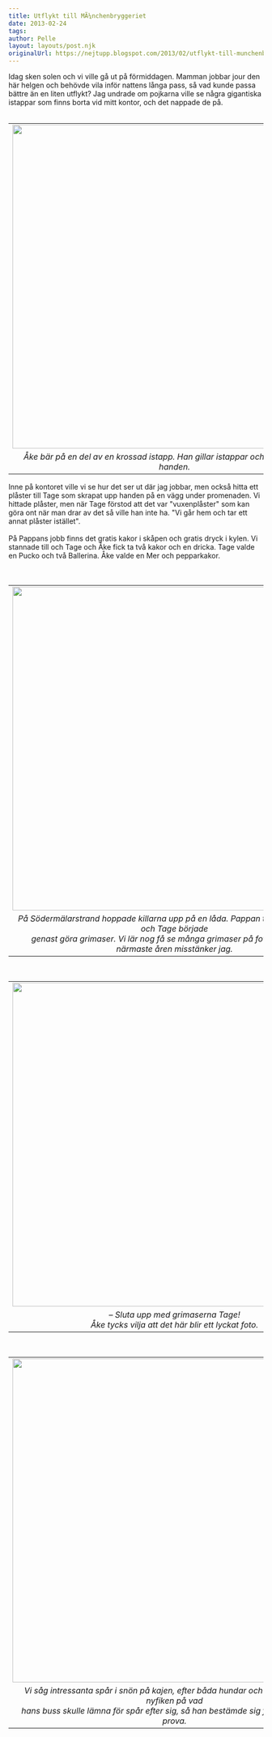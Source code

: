 ```yaml
---
title: Utflykt till MÃ¼nchenbryggeriet
date: 2013-02-24
tags: 	
author: Pelle
layout: layouts/post.njk
originalUrl: https://nejtupp.blogspot.com/2013/02/utflykt-till-munchenbryggeriet.html
---
```


Idag sken solen och vi ville gå ut på förmiddagen. Mamman jobbar jour den här helgen och behövde vila inför nattens långa pass, så vad kunde passa bättre än en liten utflykt? Jag undrade om pojkarna ville se några gigantiska istappar som finns borta vid mitt kontor, och det nappade de på.<br><br><table align="center" cellpadding="0" cellspacing="0" class="tr-caption-container" style="margin-left: auto; margin-right: auto; text-align: center;"><tbody><tr><td style="text-align: center;"><img src="../../../../img/Utflykt+till+Mu%CC%88nchenbryggeriet-PERK1555.jpg" width="640"></td></tr><tr><td class="tr-caption" style="text-align: center;"><i>Åke bär på en del av en krossad istapp. Han gillar istappar och vill alltid ha en i handen.</i></td></tr></tbody></table><div class="separator" style="clear: both; text-align: left;">Inne på kontoret ville vi se hur det ser ut där jag jobbar, men också hitta ett plåster till Tage som skrapat upp handen på en vägg under promenaden. Vi hittade plåster, men när Tage förstod att det var "vuxenplåster" som kan göra ont när man drar av det så ville han inte ha. "Vi går hem och tar ett annat plåster istället".</div><div class="separator" style="clear: both; text-align: left;"><br></div><div class="separator" style="clear: both; text-align: left;">På Pappans jobb finns det gratis kakor i skåpen och gratis dryck i kylen. Vi stannade till och Tage och Åke fick ta två kakor och en dricka. Tage valde en Pucko och två Ballerina. Åke valde en Mer och pepparkakor.</div><div class="separator" style="clear: both; text-align: left;"><br></div><div class="separator" style="clear: both; text-align: left;"><br></div><table align="center" cellpadding="0" cellspacing="0" class="tr-caption-container" style="margin-left: auto; margin-right: auto; text-align: center;"><tbody><tr><td style="text-align: center;"><img src="../../../../img/Utflykt+till+Mu%CC%88nchenbryggeriet-PERK1582.jpg" width="640"></td></tr><tr><td class="tr-caption" style="text-align: center;"><i>På Södermälarstrand hoppade killarna upp på en låda. Pappan tog fram kameran och Tage började <br>genast göra grimaser. Vi lär nog få se många grimaser på fotografierna de närmaste åren misstänker jag.</i></td></tr></tbody></table><div class="separator" style="clear: both; text-align: left;"><br></div><table align="center" cellpadding="0" cellspacing="0" class="tr-caption-container" style="margin-left: auto; margin-right: auto; text-align: center;"><tbody><tr><td style="text-align: center;"><img src="../../../../img/Utflykt+till+Mu%CC%88nchenbryggeriet-PERK1588.jpg" width="640"></td></tr><tr><td class="tr-caption" style="text-align: center;"><i>– Sluta upp med grimaserna Tage!<br>Åke tycks vilja att det här blir ett lyckat foto.</i></td></tr></tbody></table><br><table align="center" cellpadding="0" cellspacing="0" class="tr-caption-container" style="margin-left: auto; margin-right: auto; text-align: center;"><tbody><tr><td style="text-align: center;"><img src="../../../../img/Utflykt+till+Mu%CC%88nchenbryggeriet-PERK1594.jpg" width="640"></td></tr><tr><td class="tr-caption" style="text-align: center;"><i>Vi såg intressanta spår i snön på kajen, efter båda hundar och fåglar. Åke blev nyfiken på vad <br>hans buss skulle lämna för spår efter sig, så han bestämde sig för att helt enkelt prova.</i></td></tr></tbody></table><br>
<!-- no comments on this post -->
